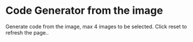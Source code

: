 # Code Generator from the image
Generate code from the image, max 4 images to be selected. Click reset to refresh the page..
